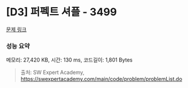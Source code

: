 # [D3] 퍼펙트 셔플 - 3499 

[문제 링크](https://swexpertacademy.com/main/code/problem/problemDetail.do?contestProbId=AWGsRbk6AQIDFAVW) 

### 성능 요약

메모리: 27,420 KB, 시간: 130 ms, 코드길이: 1,801 Bytes



> 출처: SW Expert Academy, https://swexpertacademy.com/main/code/problem/problemList.do